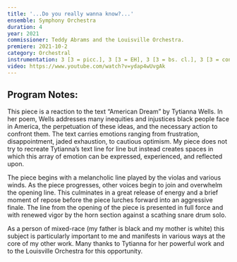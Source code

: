 ```yaml
---
title: '...Do you really wanna know?...'
ensemble: Symphony Orchestra
duration: 4
year: 2021
commissioner: Teddy Abrams and the Louisville Orchestra.
premiere: 2021-10-2
category: Orchestral
instrumentation: 3 [3 = picc.], 3 [3 = EH], 3 [3 = bs. cl.], 3 [3 = contra] - 4, 2, 3 [3 = bs. tbn.], 1 - timp., 3 perc., pno. - strings
video: https://www.youtube.com/watch?v=ydap4wUvgAk
---
```


## Program Notes:

This piece is a reaction to the text “American Dream” by Tytianna Wells. In her poem, Wells addresses many inequities and injustices black people face in America, the perpetuation of these ideas, and the necessary action to confront them. The text carries emotions ranging from frustration, disappointment, jaded exhaustion, to cautious optimism. My piece does not try to recreate Tytianna’s text line for line but instead creates spaces in which this array of emotion can be expressed, experienced, and reflected upon.

The piece begins with a melancholic line played by the violas and various winds. As the piece progresses, other voices begin to join and overwhelm the opening line. This culminates in a great release of energy and a brief moment of repose before the piece lurches forward into an aggressive finale. The line from the opening of the piece is presented in full force and with renewed vigor by the horn section against a scathing snare drum solo.

As a person of mixed-race (my father is black and my mother is white) this subject is particularly important to me and manifests in various ways at the core of my other work. Many thanks to Tytianna for her powerful work and to the Louisville Orchestra for this opportunity.
